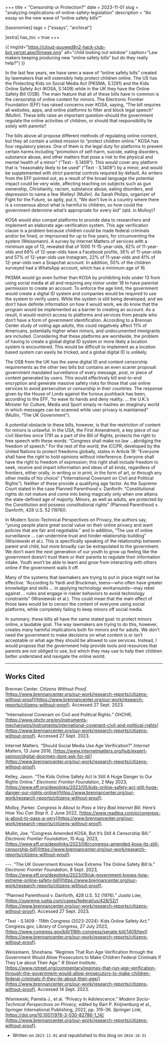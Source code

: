 +++
title = "Censorship or Protection?"
date = 2023-11-01
slug = "analyzing-implications-of-online-safety-legislation"
description = "An essay on the new wave of  “online safety bills”"

[taxonomies]
tags = ["essays", "archival"]

[extra]
has_toc = true
+++

{{ img(id="https://cloud-quuwed8n2-hack-club-bot.vercel.app/0image.png" alt="child looking out window" caption="Law makers keeping producing new “online safety bills” but do they really help?") }}


In the last few years, we have seen a wave of “online safety bills” created by lawmakers that will ostensibly help protect children online. The US has the Protecting Kids on Social Media Act (PKSMA, S.1291) and the Kids Online Safety Act (KOSA, S.1409) while in the UK they have the Online Safety Bill (OSB). The main feature that all of these bills have in common is the censorship of online content for minors. The Electronic Frontier Foundation (EFF) has raised concerns over KOSA, saying, “The bill requires all websites, apps, and online platforms to filter and block legal speech” (Mullin). These bills raise an important question–should the government regulate the online activities of children, or should that responsibility lie solely with parents?

The bills above all propose different methods of regulating online content, but they all contain a united mission to “protect children online.” KOSA has four regulatory pieces. One of them is the legal duty for platforms to prevent certain harms including “promotion of self-harm, suicide, eating disorders, substance abuse, and other matters that pose a risk to the physical and mental health of a minor” (“Text - S.1409”). This would cover any platform that is “reasonably likely to be used” (“Text - S.1409”) by a minor, and would be supplemented with strict parental controls required by default. As writers from the EFF pointed out, as a result of the broad language the potential impact could be very wide, affecting teaching on subjects such as gun ownership, Christianity, racism, substance abuse, eating disorders, and depression to name a few (Kelley) (Mullin). As Sarah Philips, organizer of Fight for the Future, so aptly, put it, “We don’t live in a country where there is a consensus about what is harmful to children, so how could the government determine what’s appropriate for every kid” (qtd. in Molloy)?

KOSA would also compel platforms to provide data to researchers and implement an elaborate age-verification system. This age verification clause is a problem because children could be made federal criminals and/or be fined, or imprisoned for up to five years, for circumventing the system (Weissmann). A survey by Internet Matters of services with a minimum age of 13, revealed that of 1000 11-15-year-olds, 62% of 11-year-olds and 69% of 12-year-olds have a Facebook profile, 36% of 11-year-olds and 57% of 12-year-olds use Instagram, 22% of 11-year-olds and 41% of 12-year-olds own a Snapchat account. In addition, 50% of the children surveyed had a WhatsApp account, which has a minimum age of 16.

PKSMA would go even further than KOSA by prohibiting kids under 13 from using social media at all and requiring any minor under 18 to have parental permission to create an account. To enforce the age limit, the government would create a digital ID system and companies would be required to use the system to verify users. While the system is still being developed, and we don’t have definite information on how it would work, we do know that the program would be implemented as a barrier to creating an account. As a result, it would restrict access to platforms and services from people who don’t have a form of government identification. According to a Brennan Center study of voting age adults, this could negatively affect 11% of Americans, potentially higher when minors, and undocumented immigrants are included. Considering that these platforms are worldwide, the problem of having to create a global digital ID system or more likely a location system is encountered. This would be difficult to implement as a location based system can easily be tricked, and a global digital ID is unlikely.

The OSB from the UK has the same digital ID and content censorship requirements as the other two bills but contains an even scarier proposal: government mandated surveillance of every message, post, or piece of content generated by users. This would effectively kill end-to-end encryption and generate massive safety risks for those that use online services to avoid persecution or censorship in their countries. The response given by the House of Lords against the furious pushback has been, according to the EFF, “to wave its hands and deny reality. … the U.K.’s Minister for Culture, Media and Sport simply re-hashes an imaginary world in which messages can be scanned while user privacy is maintained” (Mullin, “The UK Government”).

A potential obstacle to these bills, however, is that the restriction of content for minors is unlawful. In the USA, the First Amendment, a key piece of our civil liberties since 1791 as a part of the Bill of Rights, protects the right to free speech with these words: “Congress shall make no law …abridging the freedom of speech.” For the rest of the world, the ICCPR, developed by the United Nations to protect freedoms globally, states in Article 19: “Everyone shall have the right to hold opinions without interference. Everyone shall have the right to freedom of expression; this right shall include freedom to seek, receive and impart information and ideas of all kinds, regardless of frontiers, either orally, in writing or in print, in the form of art, or through any other media of his choice” (“International Covenant on Civil and Political Rights”). Neither of these provide a qualifying age factor. As the Supreme Court stated in the case Planned Parenthood v. Danforth: “Constitutional rights do not mature and come into being magically only when one attains the state-defined age of majority. Minors, as well as adults, are protected by the Constitution and possess constitutional rights” (Planned Parenthood v. Danforth, 428 U.S. 52 (1976)).

In Modern Socio-Technical Perspectives on Privacy, the authors say, “young people place great social value on their online privacy and want policies that are fair and negotiable.” and in addition, “The use of online surveillance … can undermine trust and hinder relationship building” (Wisniewski et al.). This is specifically speaking of the relationship between parent and child, but more broadly can be extrapolated to the government. We don’t want the next generation of our youth to grow up feeling like the government doesn’t trust them or their parents to regulate their information intake. Youth won’t be able to learn and grow from interacting with others online if the government walls it off.

Many of the systems that lawmakers are trying to put in place might not be effective. “According to Yardi and Bruckman, teens—who often have greater knowledge and skills … in applying technology workarounds—may rebel against … rules and engage in riskier behaviors to avoid technology constraints” (Wisniewski et al.). This could mean that the main effect of those laws would be to censor the content of everyone using social platforms, while completely failing to keep minors off social media.

In summary, these bills all have the same stated goal: to protect minors online, a laudable goal. The way lawmakers are trying to do this, however, creates many harmful implications both for minors and for adults. We don’t need the government to make decisions on what content is or isn’t acceptable or what age they should be allowed to use services. Instead, I would propose that the government help provide tools and resources that parents are not obliged to use, but which they may use to help their children better understand and navigate the online world.

---

## Works Cited

Brennan Center. _Citizens Without Proof_. [https://www.brennancenter.org/our-work/research-reports/citizens-without-proof](https://www.brennancenter.org/our-work/research-reports/citizens-without-proof). Accessed 27 Sept. 2023.

“International Covenant on Civil and Political Rights.” _OHCHR_, [](https://www.ohchr.org/en/instruments-mechanisms/instruments/international-covenant-civil-and-political-rights)[https://www.ohchr.org/en/instruments-mechanisms/instruments/international-covenant-civil-and-political-rights](https://www.brennancenter.org/our-work/research-reports/citizens-without-proof). Accessed 27 Sept. 2023.

Internet Matters. “Should Social Media Use Age Verification?” _Internet Matters_, 13 June 2016, [](https://www.internetmatters.org/hub/expert-opinion/digital-doormen-dont-ask-for-id/)[https://www.internetmatters.org/hub/expert-opinion/digital-doormen-dont-ask-for-id/](https://www.brennancenter.org/our-work/research-reports/citizens-without-proof).

Kelley, Jason. “The Kids Online Safety Act Is Still A Huge Danger to Our Rights Online.” _Electronic Frontier Foundation_, 2 May 2023, [](https://www.eff.org/deeplinks/2023/05/kids-online-safety-act-still-huge-danger-our-rights-online)[https://www.eff.org/deeplinks/2023/05/kids-online-safety-act-still-huge-danger-our-rights-online](https://www.brennancenter.org/our-work/research-reports/citizens-without-proof).

Molloy, Parker. _Congress Is About to Pass a Very Bad Internet Bill. Here’s How You Can Stop It._ 2 June 2022, [](https://www.readtpa.com/p/congress-is-about-to-pass-a-very)[https://www.readtpa.com/p/congress-is-about-to-pass-a-very](https://www.brennancenter.org/our-work/research-reports/citizens-without-proof).

Mullin, Joe. “Congress Amended KOSA, But It’s Still A Censorship Bill.” _Electronic Frontier Foundation_, 10 Aug. 2023, [](https://www.eff.org/deeplinks/2023/08/congress-amended-kosa-its-still-censorship-bill)[https://www.eff.org/deeplinks/2023/08/congress-amended-kosa-its-still-censorship-bill](https://www.brennancenter.org/our-work/research-reports/citizens-without-proof).

\---. “The UK Government Knows How Extreme The Online Safety Bill Is.” _Electronic Frontier Foundation_, 8 Sept. 2023, [](https://www.eff.org/deeplinks/2023/09/uk-government-knows-how-extreme-online-safety-bill)[https://www.eff.org/deeplinks/2023/09/uk-government-knows-how-extreme-online-safety-bill](https://www.brennancenter.org/our-work/research-reports/citizens-without-proof).

“Planned Parenthood v. Danforth, 428 U.S. 52 (1976).” _Justia Law_, [](https://supreme.justia.com/cases/federal/us/428/52/)[https://supreme.justia.com/cases/federal/us/428/52/](https://www.brennancenter.org/our-work/research-reports/citizens-without-proof). Accessed 27 Sept. 2023.

“Text - S.1409 - 118th Congress (2023-2024): Kids Online Safety Act.” Congress.gov, Library of Congress, 27 July 2023, [https://www.congress.gov/bill/118th-congress/senate-bill/1409/text](https://www.brennancenter.org/our-work/research-reports/citizens-without-proof).

Weissmann, Shoshana. “Regimes That Run Age Verification through the Government Would Allow Prosecutors to Make Children Federal Criminals If They Lie about Their Age.” _R Street Institute_, [](https://www.rstreet.org/commentary/regimes-that-run-age-verification-through-the-government-would-allow-prosecutors-to-make-children-federal-criminals-if-they-lie-about-their-age/)[https://www.rstreet.org/commentary/regimes-that-run-age-verification-through-the-government-would-allow-prosecutors-to-make-children-federal-criminals-if-they-lie-about-their-age/](https://www.brennancenter.org/our-work/research-reports/citizens-without-proof). Accessed 14 Sept. 2023.

Wisniewski, Pamela J., et al. “Privacy in Adolescence.” _Modern Socio-Technical Perspectives on Privacy_, edited by Bart P. Knijnenburg et al., Springer International Publishing, 2022, pp. 315–36. _Springer Link_, [](https://doi.org/10.1007/978-3-030-82786-1_14)[https://doi.org/10.1007/978-3-030-82786-1_14](https://www.brennancenter.org/our-work/research-reports/citizens-without-proof).

* Written on `2023-11-01` and republished to this blog on `2024-10-31`
